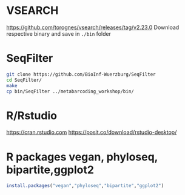 
# VSEARCH
https://github.com/torognes/vsearch/releases/tag/v2.23.0
Download respective binary and save in ```./bin``` folder

# SeqFilter

```sh
git clone https://github.com/BioInf-Wuerzburg/SeqFilter
cd SeqFilter/
make
cp bin/SeqFilter ../metabarcoding_workshop/bin/
```
# R/Rstudio
https://cran.rstudio.com
https://posit.co/download/rstudio-desktop/

# R packages vegan, phyloseq, bipartite,ggplot2

```R
install.packages("vegan","phyloseq","bipartite","ggplot2")
```

